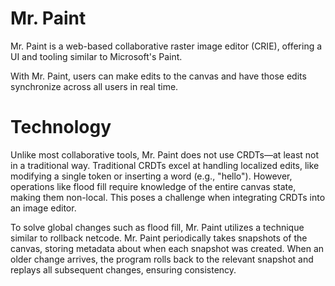 # Mr. Paint

Mr. Paint is a web-based collaborative raster image editor (CRIE), offering a UI and tooling similar to Microsoft's Paint.

With Mr. Paint, users can make edits to the canvas and have those edits synchronize across all users in real time.

# Technology

Unlike most collaborative tools, Mr. Paint does not use CRDTs—at least not in a traditional way. Traditional CRDTs excel at handling localized edits, like modifying a single token or inserting a word (e.g., "hello"). However, operations like flood fill require knowledge of the entire canvas state, making them non-local. This poses a challenge when integrating CRDTs into an image editor.

To solve global changes such as flood fill, Mr. Paint utilizes a technique similar to rollback netcode. Mr. Paint periodically takes snapshots of the canvas, storing metadata about when each snapshot was created. When an older change arrives, the program rolls back to the relevant snapshot and replays all subsequent changes, ensuring consistency.